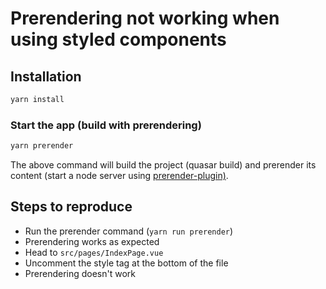 # Prerendering not working when using styled components 

## Installation
```bash
yarn install
```

### Start the app (build with prerendering)
```bash
yarn prerender
```

The above command will build the project (quasar build) and prerender its content (start a node server using [prerender-plugin)](https://github.com/mubaidr/prerender-plugin).

## Steps to reproduce

- Run the prerender command (`yarn run prerender`)
- Prerendering works as expected
- Head to `src/pages/IndexPage.vue`
- Uncomment the style tag at the bottom of the file
- Prerendering doesn't work
